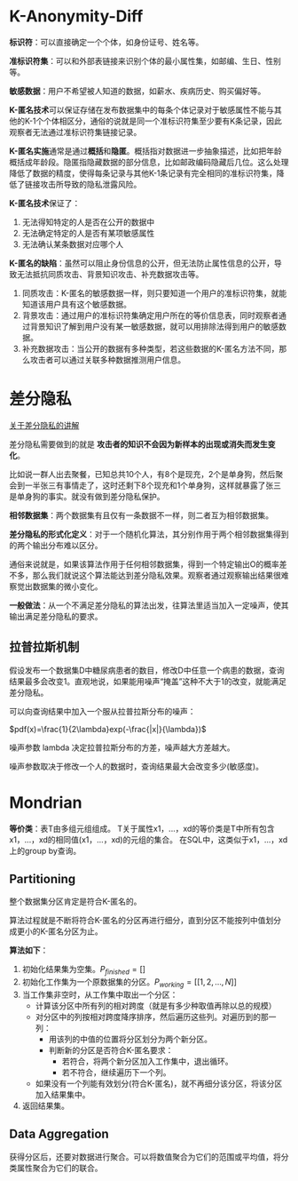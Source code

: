 # K-Anonymity-Diff

**标识符**：可以直接确定一个个体，如身份证号、姓名等。

**准标识符集**：可以和外部表链接来识别个体的最小属性集，如邮编、生日、性别等。

**敏感数据**：用户不希望被人知道的数据，如薪水、疾病历史、购买偏好等。

**K-匿名技术**可以保证存储在发布数据集中的每条个体记录对于敏感属性不能与其他的K-1个个体相区分，通俗的说就是同一个准标识符集至少要有K条记录，因此观察者无法通过准标识符集链接记录。

**K-匿名实施**通常是通过**概括**和**隐匿**。概括指对数据进一步抽象描述，比如把年龄概括成年龄段。隐匿指隐藏数据的部分信息，比如邮政编码隐藏后几位。这么处理降低了数据的精度，使得每条记录与其他K-1条记录有完全相同的准标识符集，降低了链接攻击所导致的隐私泄露风险。

**K-匿名技术**保证了：

1. 无法得知特定的人是否在公开的数据中
2. 无法确定特定的人是否有某项敏感属性
3. 无法确认某条数据对应哪个人

**K-匿名的缺陷**：虽然可以阻止身份信息的公开，但无法防止属性信息的公开，导致无法抵抗同质攻击、背景知识攻击、补充数据攻击等。

1. 同质攻击：K-匿名的敏感数据一样，则只要知道一个用户的准标识符集，就能知道该用户具有这个敏感数据。
2. 背景攻击：通过用户的准标识符集确定用户所在的等价信息表，同时观察者通过背景知识了解到用户没有某一敏感数据，就可以用排除法得到用户的敏感数据。
3. 补充数据攻击：当公开的数据有多种类型，若这些数据的K-匿名方法不同，那么攻击者可以通过关联多种数据推测用户信息。

# 差分隐私

[关于差分隐私的讲解](https://www.bilibili.com/video/BV1Tk4y117uA?from=search&seid=2914351004507868385)

差分隐私需要做到的就是 **攻击者的知识不会因为新样本的出现或消失而发生变化**。

比如说一群人出去聚餐，已知总共10个人，有8个是现充，2个是单身狗，然后聚会到一半张三有事情走了，这时还剩下8个现充和1个单身狗，这样就暴露了张三是单身狗的事实。就没有做到差分隐私保护。

**相邻数据集**：两个数据集有且仅有一条数据不一样，则二者互为相邻数据集。

**差分隐私的形式化定义**：对于一个随机化算法，其分别作用于两个相邻数据集得到的两个输出分布难以区分。

通俗来说就是，如果该算法作用于任何相邻数据集，得到一个特定输出O的概率差不多，那么我们就说这个算法能达到差分隐私效果。观察者通过观察输出结果很难察觉出数据集的微小变化。

**一般做法**：从一个不满足差分隐私的算法出发，往算法里适当加入一定噪声，使其输出满足差分隐私的要求。

## 拉普拉斯机制

假设发布一个数据集D中糖尿病患者的数目，修改D中任意一个病患的数据，查询结果最多会改变1。直观地说，如果能用噪声“掩盖”这种不大于1的改变，就能满足差分隐私。

可以向查询结果中加入一个服从拉普拉斯分布的噪声：

$pdf(x)=\frac{1}{2\lambda}exp(-\frac{|x|}{\lambda})$

噪声参数 lambda 决定拉普拉斯分布的方差，噪声越大方差越大。

噪声参数取决于修改一个人的数据时，查询结果最大会改变多少(敏感度)。

# Mondrian

**等价类**：表T由多组元组组成。 T关于属性x1，...，xd的等价类是T中所有包含x1，...，xd的相同值(x1，...，xd)的元组的集合。 在SQL中，这类似于x1，...，xd上的group by查询。

## Partitioning

整个数据集分区肯定是符合K-匿名的。

算法过程就是不断将符合K-匿名的分区再进行细分，直到分区不能按列中值划分成更小的K-匿名分区为止。

**算法如下**：

1. 初始化结果集为空集。$P_{finished}=[]$
2. 初始化工作集为一个原数据集的分区。$P_{working}=[[1,2,…,N]]$
3. 当工作集非空时，从工作集中取出一个分区：
   - 计算该分区中所有列的相对跨度（就是有多少种取值再除以总的规模）
   - 对分区中的列按相对跨度降序排序，然后遍历这些列。对遍历到的那一列：
     - 用该列的中值的位置将分区划分为两个新分区。
     - 判断新的分区是否符合K-匿名要求：
       - 若符合，将两个新分区加入工作集中，退出循环。
       - 若不符合，继续遍历下一个列。
   - 如果没有一个列能有效划分(符合K-匿名)，就不再细分该分区，将该分区加入结果集中。
4. 返回结果集。

## Data Aggregation

获得分区后，还要对数据进行聚合。可以将数值聚合为它们的范围或平均值，将分类属性聚合为它们的联合。
